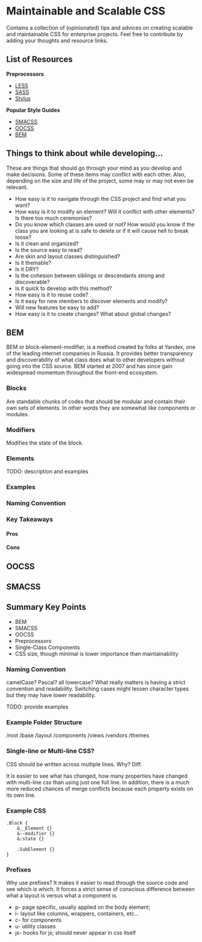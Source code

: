 # Maintainable and Scalable CSS

Contains a collection of (opinionated) tips and advices on creating scalable and maintainable CSS for enterprise projects. Feel free to contribute by adding your thoughts and resource links.

## List of Resources

**Preprocessors**

- [LESS](lesscss.org)
- [SASS](sass-lang.com)
- [Stylus](http://learnboost.github.io/stylus/)

**Popular Style Guides**

- [SMACSS](https://smacss.com/)
- [OOCSS](http://oocss.org/)
- [BEM](http://bem.github.io/bem-method/html/all.en.html)

## Things to think about while developing...

These are things that should go through your mind as you develop and make decisions. Some of these items may conflict with each other. Also, depending on the size and life of the project, some may or may not even be relevant.

- How easy is it to navigate through the CSS project and find what you want?
- How easy is it to modify an element? Will it conflict with other elements? Is there too much ceremonies?
- Do you know which classes are used or not? How would you know if the class you are looking at is safe to delete or if it will cause hell to break loose?
- Is it clean and organized?
- Is the source easy to read?
- Are skin and layout classes distinguished?
- Is it themable? 
- Is it DRY?
- Is the cohesion between siblings or descendants strong and discoverable?
- Is it quick to develop with this method?
- How easy is it to reuse code?
- Is it easy for new members to discover elements and modify?
- Will new features be easy to add?
- How easy is it to create changes? What about global changes?

## BEM

BEM or block-element-modifier, is a method created by folks at Yandex, one of the leading internet companies in Russia. It provides better transparency and discoverability of what class does what to other developers without going into the CSS source. BEM started at 2007 and has since gain widespread momentum throughout the front-end ecosystem.

### Blocks

Are standable chunks of codes that should be modular and contain their own sets of elements. In other words they are somewhat like components or modules.

### Modifiers

Modifies the state of the block.

### Elements

TODO: description and examples

### Examples

### Naming Convention

### Key Takeaways

#### Pros

#### Cons

## OOCSS

## SMACSS

## Summary Key Points

- BEM
- SMACSS
- OOCSS
- Preprocessors
- Single-Class Components
- CSS size, though minimal is lower importance than maintainability

### Naming Convention

camelCase? Pascal? all lowercase? What really matters is having a strict convention and readability. Switching cases might lessen character types but they may have lower readability.

TODO: provide examples

### Example Folder Structure

/root
    /base
    /layout
    /components
    /views
    /vendors
    /themes

### Single-line or Multi-line CSS?

CSS should be written across multiple lines. Why? Diff.

It is easier to see what has changed, how many properties have changed with multi-line css than using just one full line. In addition, there is a much more reduced chances of merge conflicts because each property exists on its own line.

### Example CSS

```
.Block {
    &__Element {}
    &--modifier {}
    &:state {}
    
    .SubElement {}
}
```

### Prefixes

Why use prefixes? It makes it easier to read through the source code and see which is which. It forces a strict sense of conscious difference between what a layout is versus what a component is.

- p-  page specific, usually applied on the body element;
- l-  layout like columns, wrappers, containers, etc...
- c-  for components
- u-  utility classes
- js- hooks for js; should never appear in css itself 
